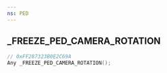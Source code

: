```yaml
---
ns: PED
---
```

## _FREEZE_PED_CAMERA_ROTATION

```c
// 0xFF287323B0E2C69A
Any _FREEZE_PED_CAMERA_ROTATION();
```

